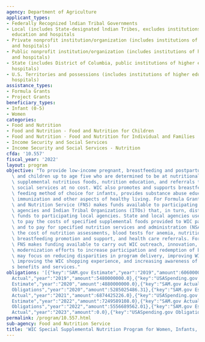 ```yaml
---
agency: Department of Agriculture
applicant_types:
- Federally Recognized lndian Tribal Governments
- Local (includes State-designated lndian Tribes, excludes institutions of higher
  education and hospitals
- Private nonprofit institution/organization (includes institutions of higher education
  and hospitals)
- Public nonprofit institution/organization (includes institutions of higher education
  and hospitals)
- State (includes District of Columbia, public institutions of higher education and
  hospitals)
- U.S. Territories and possessions (includes institutions of higher education and
  hospitals)
assistance_types:
- Formula Grants
- Project Grants
beneficiary_types:
- Infant (0-5)
- Women
categories:
- Food and Nutrition
- Food and Nutrition - Food and Nutrition for Children
- Food and Nutrition - Food and Nutrition for Individual and Families
- Income Security and Social Services
- Income Security and Social Services - Nutrition
cfda: '10.557'
fiscal_year: '2022'
layout: program
objective: "To provide low-income pregnant, breastfeeding and postpartum women, infants,\
  \ and children up to age five who are determined to be at nutritional risk with\
  \ supplemental nutritious foods, nutrition education, and referrals to health and\
  \ social services at no cost. WIC also promotes and supports breastfeeding as the\
  \ feeding method of choice for infants, provides substance abuse education and promotes\
  \ immunization and other aspects of healthy living. For Formula Grants, the Food\
  \ and Nutrition Service (FNS) makes funds available to participating State health\
  \ agencies and Indian Tribal Organizations (ITOs) that, in turn, distribute the\
  \ funds to participating local agencies. State and local agencies use WIC funds\
  \ to pay the costs of specified supplemental foods provided to WIC participants,\
  \ and to pay for specified nutrition services and administration (NSA) costs, including\
  \ the cost of nutrition assessments, blood tests for anemia, nutrition education,\
  \ breastfeeding promotion and support, and health care referrals. For Project Grants,\
  \ FNS makes funding available to carry out WIC outreach, innovation, and program\
  \ modernization efforts to increase participation and redemption of benefits. Projects\
  \ may focus on reducing disparities in program delivery, improving WIC service delivery,\
  \ improving the WIC shopping experience, and increasing awareness of the Program\u2019\
  s benefits and services."
obligations: '[{"key":"SAM.gov Estimate","year":"2019","amount":6060000000.0},{"key":"SAM.gov
  Actual","year":"2019","amount":5480000000.0},{"key":"USASpending.gov Obligations","year":"2019","amount":5241370973.03},{"key":"SAM.gov
  Estimate","year":"2020","amount":4880000000.0},{"key":"SAM.gov Actual","year":"2020","amount":5804653545.0},{"key":"USASpending.gov
  Obligations","year":"2020","amount":5285025486.31},{"key":"SAM.gov Estimate","year":"2021","amount":6870295092.0},{"key":"SAM.gov
  Actual","year":"2021","amount":6874425226.0},{"key":"USASpending.gov Obligations","year":"2021","amount":5536583677.17},{"key":"SAM.gov
  Estimate","year":"2022","amount":7249589108.0},{"key":"SAM.gov Actual","year":"2022","amount":7249589108.0},{"key":"USASpending.gov
  Obligations","year":"2022","amount":5556689562.01},{"key":"SAM.gov Estimate","year":"2023","amount":6994976620.0},{"key":"SAM.gov
  Actual","year":"2023","amount":0.0},{"key":"USASpending.gov Obligations","year":"2023","amount":6018950074.66}]'
permalink: /program/10.557.html
sub-agency: Food and Nutrition Service
title: 'WIC Special Supplemental Nutrition Program for Women, Infants, and Children '
---
```

